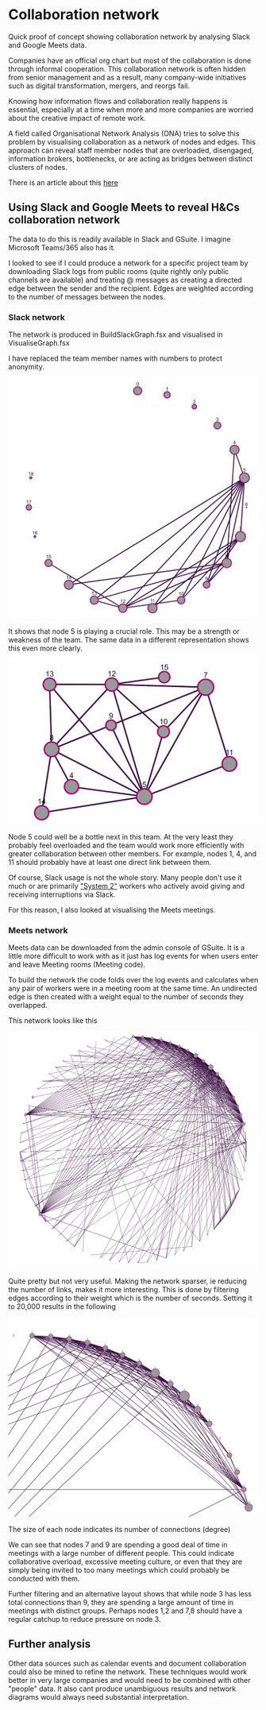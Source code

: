 # Collaboration network
Quick proof of concept showing collaboration network by analysing Slack and Google Meets data. 

Companies have an official org chart but most of the collaboration is done through informal cooperation. This collaboration network is often hidden from senior management and as a result, many company-wide initiatives such as digital transformation, mergers, and reorgs fail. 

Knowing how information flows and collaboration really happens is essential, especially at a time when more and more companies are worried about the creative impact of remote work.

A field called Organisational Network Analysis (ONA) tries to solve this problem by visualising collaboration as a network of nodes and edges. This approach can reveal staff member nodes that are overloaded, disengaged, information brokers, bottlenecks, or are acting as bridges between distinct clusters of nodes. 

There is an article about this [here](https://www2.deloitte.com/us/en/pages/human-capital/articles/organizational-network-analysis.html)

## Using Slack and Google Meets to reveal H&Cs collaboration network 
The data to do this is readily available in Slack and GSuite. I imagine Microsoft Teams/365 also has it. 

I looked to see if I could produce a network for a specific project team by downloading Slack logs from public rooms (quite rightly only public channels are available) and treating @ messages as creating a directed edge between the sender and the recipient. 
Edges are weighted according to the number of messages between the nodes. 

### Slack network

The network is produced in BuildSlackGraph.fsx and visualised in VisualiseGraph.fsx

I have replaced the team member names with numbers to protect anonymity.

![Alt text](image.png)


It shows that node 5 is playing a crucial role. This may be a strength or weakness of the team. The same data in a different representation shows this even more clearly.

![Alt text](image-1.png)

Node 5 could well be a bottle next in this team. At the very least they probably feel overloaded and the team would work more efficiently with greater collaboration between other members. For example, nodes 1, 4, and 11 should probably have at least one direct link between them. 

Of course, Slack usage is not the whole story. Many people don't use it much or are primarily ["System 2"](https://en.wikipedia.org/wiki/Thinking,_Fast_and_Slow) workers who actively avoid giving and receiving interruptions via Slack. 

For this reason, I also looked at visualising the Meets meetings.

### Meets network
Meets data can be downloaded from the admin console of GSuite. It is a little more difficult to work with as it just has log events for when users enter and leave Meeting rooms (Meeting code).

To build the network the code folds over the log events and calculates when any pair of workers were in a meeting room at the same time. An undirected edge is then created with a weight equal to the number of seconds they overlapped. 

This network looks like this 

![Alt text](image-2.png)


Quite pretty but not very useful. Making the network sparser, ie reducing the number of links, makes it more interesting. This is done by filtering edges according to their weight which is the number of seconds. Setting it to 20,000 results in the following

![Alt text](image-3.png)

The size of each node indicates its number of connections (degree)

We can see that nodes 7 and 9 are spending a good deal of time in meetings with a large number of different people. This could indicate collaborative overload, excessive meeting culture, or even that they are simply being invited to too many meetings which could probably be conducted with them. 

Further filtering and an alternative layout shows that while node 3 has less total connections than 9, they are spending a large amount of time in meetings with distinct groups. Perhaps nodes 1,2 and 7,8 should have a regular catchup to reduce pressure on node 3. 

## Further analysis
Other data sources such as calendar events and document collaboration could also be mined to refine the network.
These techniques would work better in very large companies and would need to be combined with other "people" data. It also cant produce unambiguous results and network diagrams would always need substantial interpretation.
















